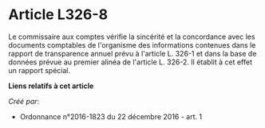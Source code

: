 # Article L326-8

Le commissaire aux comptes vérifie la sincérité et la concordance avec les documents comptables de l'organisme des
informations contenues dans le rapport de transparence annuel prévu à l'article L. 326-1 et dans la base de données prévue au
premier alinéa de l'article L. 326-2. Il établit à cet effet un rapport spécial.

**Liens relatifs à cet article**

_Créé par_:

  - Ordonnance n°2016-1823 du 22 décembre 2016 - art. 1
